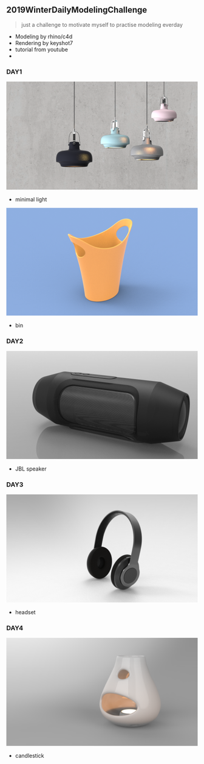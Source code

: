  ## 2019WinterDailyModelingChallenge
> just a challenge to motivate myself to practise modeling everday 
 
- Modeling by rhino/c4d
- Rendering by keyshot7
- tutorial from youtube
- 
  
  
  
  
### DAY1
![](https://github.com/hawthornnn/2019WinterDailyModelingChallenge/blob/master/day1/untitled.6.png)
- minimal light

![](https://github.com/hawthornnn/2019WinterDailyModelingChallenge/blob/master/day1/untitled.11.png)
- bin

### DAY2
![](https://github.com/hawthornnn/2019WinterDailyModelingChallenge/blob/master/day2/untitled.14.png)
- JBL speaker

### DAY3
![](https://github.com/hawthornnn/2019WinterDailyModelingChallenge/blob/master/day3/untitled.18.png)
- headset 

### DAY4
![](https://github.com/hawthornnn/2019WinterDailyModelingChallenge/blob/master/day4/untitled.23.png)
- candlestick
